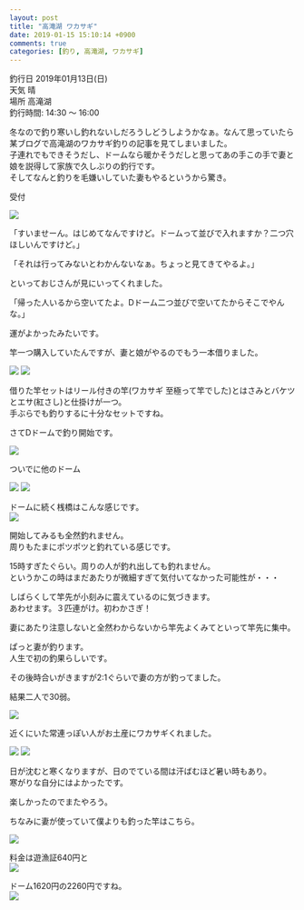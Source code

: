 ```yaml
---
layout: post
title: "高滝湖 ワカサギ"
date: 2019-01-15 15:10:14 +0900
comments: true
categories: [釣り, 高滝湖, ワカサギ]
---
```


釣行日 2019年01月13日(日)  
天気 晴  
場所 高滝湖  
釣行時間: 14:30 〜 16:00  
  
冬なので釣り寒いし釣れないしだろうしどうしようかなぁ。なんて思っていたら某ブログで高滝湖のワカサギ釣りの記事を見てしまいました。  
子連れでもできそうだし、ドームなら暖かそうだしと思ってあの手この手で妻と娘を説得して家族で久しぶりの釣行です。  
そしてなんと釣りを毛嫌いしていた妻もやるというから驚き。  
  
<!-- more -->  
  
<script async src="//pagead2.googlesyndication.com/pagead/js/adsbygoogle.js"></script>  
<ins class="adsbygoogle"  
     style="display:block; text-align:center;"  
     data-ad-layout="in-article"  
     data-ad-format="fluid"  
     data-ad-client="ca-pub-7039502723411845"  
     data-ad-slot="8206045005"></ins>  
<script>  
     (adsbygoogle = window.adsbygoogle || []).push({});  
</script>  
  
受付  
  
<img src="/images/blog/20190113/IMG_8112.JPG">  
  
「すいませーん。はじめてなんですけど。ドームって並びで入れますか？二つ穴ほしいんですけど。」  
  
「それは行ってみないとわかんないなぁ。ちょっと見てきてやるよ。」  
  
といっておじさんが見にいってくれました。  
  
「帰った人いるから空いてたよ。Dドーム二つ並びで空いてたからそこでやんな。」  
  
運がよかったみたいです。  

竿一つ購入していたんですが、妻と娘がやるのでもう一本借りました。  
  
<img src="/images/blog/20190113/IMG_8124.JPG">  
<img src="/images/blog/20190113/IMG_8118.jpg">  
  
借りた竿セットはリール付きの竿(ワカサギ 至極って竿でした)とはさみとバケツとエサ(紅さし)と仕掛けが一つ。  
手ぶらでも釣りするに十分なセットですね。  
  
さてDドームで釣り開始です。  
  
<img src="/images/blog/20190113/IMG_8114.JPG">  
  
ついでに他のドーム  
  
<img src="/images/blog/20190113/IMG_8115.JPG">  
  
<img src="/images/blog/20190113/IMG_8116.JPG">  
  
ドームに続く桟橋はこんな感じです。  
<img src="/images/blog/20190113/IMG_8117.JPG">  
  
開始してみるも全然釣れません。  
周りもたまにポツポツと釣れている感じです。  
  
15時すぎたぐらい。周りの人が釣れ出しても釣れません。  
というかこの時はまだあたりが微細すぎて気付いてなかった可能性が・・・  
  
しばらくして竿先が小刻みに震えているのに気づきます。  
あわせます。３匹連がけ。初わかさぎ！  
  
妻にあたり注意しないと全然わからないから竿先よくみてといって竿先に集中。  
  
ぱっと妻が釣ります。  
人生で初の釣果らしいです。  
  
その後時合いがきますが2:1ぐらいで妻の方が釣ってました。  
  
結果二人で30弱。  
  
<img src="/images/blog/20190113/IMG_8123.JPG">  
  
近くにいた常連っぽい人がお土産にワカサギくれました。    
  
<img src="/images/blog/20190113/IMG_8130.JPG">  
  
<img src="/images/blog/20190113/IMG_8131.JPG">  

日が沈むと寒くなりますが、日のでている間は汗ばむほど暑い時もあり。  
寒がりな自分にはよかったです。  

楽しかったのでまたやろう。  

ちなみに妻が使っていて僕よりも釣った竿はこちら。  

<img src="/images/blog/20190113/IMG_8108.JPG">  

料金は遊漁証640円と  
<img src="/images/blog/20190113/IMG_8152.JPG">  

ドーム1620円の2260円ですね。  
<img src="/images/blog/20190113/IMG_8151.JPG">  
